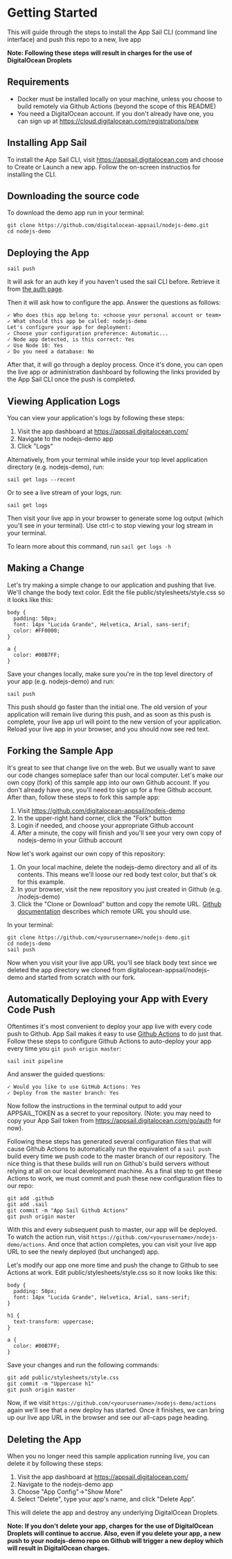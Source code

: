 # Getting Started #

This will guide through the steps to install the App Sail CLI (command line interface) and push this repo to a new, live app

**Note: Following these steps will result in charges for the use of DigitalOcean Droplets**

## Requirements

* Docker must be installed locally on your machine, unless you choose to build remotely via Github Actions (beyond the scope of this README)
* You need a DigitalOcean account. If you don't already have one, you can sign up at https://cloud.digitalocean.com/registrations/new
    

## Installing App Sail ##

To install the App Sail CLI, visit https://appsail.digitalocean.com and choose to Create or Launch a new app. Follow the on-screen instructios for installing the CLI.

## Downloading the source code

To download the demo app run in your terminal:

	git clone https://github.com/digitalocean-appsail/nodejs-demo.git
	cd nodejs-demo

## Deploying the App ##

	sail push

It will ask for an auth key if you haven't used the sail CLI before. Retrieve it from [the auth page](https://appsail.digitalocean.com/go/auth).

Then it will ask how to configure the app.
Answer the questions as follows:

	✓ Who does this app belong to: <choose your personal account or team>
	✓ What should this app be called: nodejs-demo
	Let's configure your app for deployment:
	✓ Choose your configuration preference: Automatic...
	✓ Node app detected, is this correct: Yes
	✓ Use Node 10: Yes
	✓ Do you need a database: No

After that, it will go through a deploy process. Once it's done, you can open the live app or administration dashboard by following the links provided by the App Sail CLI once the push is completed.

## Viewing Application Logs ##

You can view your application's logs by following these steps:
1. Visit the app dashboard at https://appsail.digitalocean.com/
1. Navigate to the nodejs-demo app
1. Click "Logs"

Alternatively, from your terminal while inside your top level application directory (e.g. nodejs-demo), run:

	sail get logs --recent
	
Or to see a live stream of your logs, run:

	sail get logs

Then visit your live app in your browser to generate some log output (which you'll see in your terminal). Use ctrl-c to stop viewing your log stream in your terminal.
	
To learn more about this command, run `sail get logs -h`


## Making a Change #

Let's try making a simple change to our application and pushing that live. We'll change the body text color. Edit the file public/stylesheets/style.css so it looks like this:
```
body {
  padding: 50px;
  font: 14px "Lucida Grande", Helvetica, Arial, sans-serif;
  color: #FF0000;
}

a {
  color: #00B7FF;
}
```

Save your changes locally, make sure you're in the top level directory of your app (e.g. nodejs-demo) and run:

	sail push
	
This push should go faster than the initial one. The old version of your application will remain live during this push, and as soon as this push is complete, your live app url will point to the new version of your application. Reload your live app in your browser, and you should now see red text.  

## Forking the Sample App

It's great to see that change live on the web. But we usually want to save our code changes someplace safer than our local computer. Let's make our own copy (fork) of this sample app into our own Github account. If you don't already have one, you'll need to sign up for a free Github account. After than, follow these steps to fork this sample app:
1. Visit https://github.com/digitalocean-appsail/nodejs-demo
1. In the upper-right hand corner, click the "Fork" button
1. Login if needed, and choose your appropriate Github account
1. After a minute, the copy will finish and you'll see your very own copy of nodejs-demo in your Github account

Now let's work against our own copy of this repository:
1. On your local machine, delete the nodejs-demo directory and all of its contents. This means we'll loose our red body text color, but that's ok for this example.
1. In your browser, visit the new repository you just created in Github (e.g. <yourusername>/nodejs-demo)
1. Click the "Clone or Download" button and copy the remote URL. [Github documentation](https://help.github.com/en/github/using-git/which-remote-url-should-i-use) describes which remote URL you should use.

In your terminal:

	git clone https://github.com/<yourusername>/nodejs-demo.git
	cd nodejs-demo
	sail push
	
Now when you visit your live app URL you'll see black body text since we deleted the app directory we cloned from digitalocean-appsail/nodejs-demo and started from scratch with our fork.

## Automatically Deploying your App with Every Code Push

Oftentimes it's most convenient to deploy your app live with every code push to Github. App Sail makes it easy to use [Github Actions](https://help.github.com/en/actions) to do just that. Follow these steps to configure Github Actions to auto-deploy your app every time you `git push origin master`:

	sail init pipeline
	
And answer the guided questions:

	✓ Would you like to use GitHub Actions: Yes
	✓ Deploy from the master branch: Yes
	
Now follow the instructions in the terminal output to add your APPSAIL_TOKEN as a secret to your repository. (Note: you may need to copy your App Sail token from https://appsail.digitalocean.com/go/auth for now).

Following these steps has generated several configuration files that will cause Github Actions to automatically run the equivalent of a `sail push` build every time we push code to the master branch of our repository. The nice thing is that these builds will run on Github's build servers without relying at all on our local development machine. As a final step to get these Actions to work, we must commit and push these new configuration files to our repo:

	git add .github
	git add .sail
	git commit -m "App Sail Github Actions"
	git push origin master
	
With this and every subsequent push to master, our app will be deployed. To watch the action run, visit `https://github.com/<yourusername>/nodejs-demo/actions`. And once that action completes, you can visit your live app URL to see the newly deployed (but unchanged) app.

Let's modify our app one more time and push the change to Github to see Actions at work. Edit public/stylesheets/style.css so it now looks like this:

```
body {
  padding: 50px;
  font: 14px "Lucida Grande", Helvetica, Arial, sans-serif;
}

h1 {
  text-transform: uppercase;
}

a {
  color: #00B7FF;
}
```

Save your changes and run the following commands:

	git add public/stylesheets/style.css
	git commit -m "Uppercase h1"
	git push origin master
	
Now, if we visit `https://github.com/<yourusername>/nodejs-demo/actions` again we'll see that a new deploy has started. Once it finishes, we can bring up our live app URL in the browser and see our all-caps page heading.
	


## Deleting the App #

When you no longer need this sample application running live, you can delete it by following these steps:
1. Visit the app dashboard at https://appsail.digitalocean.com/
1. Navigate to the nodejs-demo app
1. Choose "App Config"->"Show More"
1. Select "Delete", type your app's name, and click "Delete App".

This will delete the app and destroy any underlying DigitalOcean Droplets. 

**Note: If you don't delete your app, charges for the use of DigitalOcean Droplets will continue to accrue. Also, even if you delete your app, a new push to your nodejs-demo repo on Github will trigger a new deploy which will result in DigitalOcean charges.**

